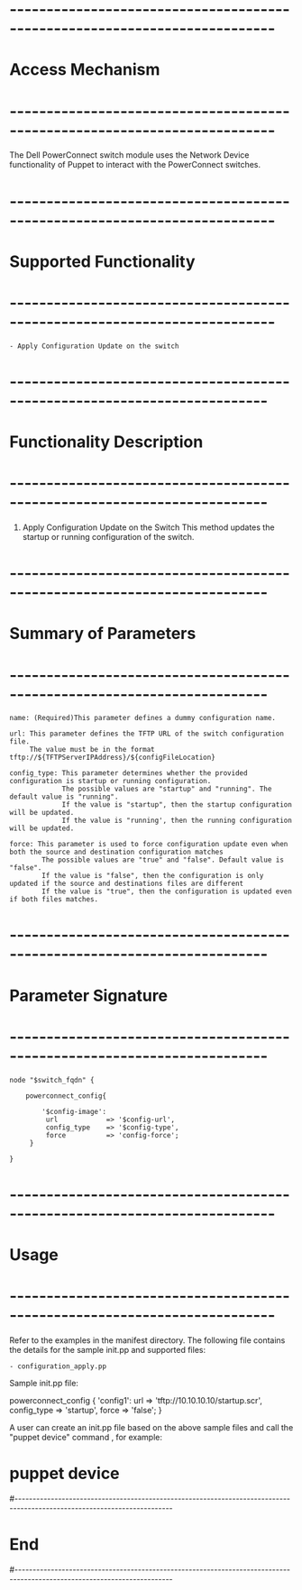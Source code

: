 # --------------------------------------------------------------------------
# Access Mechanism 
# --------------------------------------------------------------------------

The Dell PowerConnect switch module uses the Network Device functionality of Puppet to interact with the PowerConnect switches.

# --------------------------------------------------------------------------
#  Supported Functionality
# --------------------------------------------------------------------------

	- Apply Configuration Update on the switch


# -------------------------------------------------------------------------
# Functionality Description
# -------------------------------------------------------------------------


  1. Apply Configuration Update on the Switch
  		This method updates the startup or running configuration of the switch.

    

# -------------------------------------------------------------------------
# Summary of Parameters
# -------------------------------------------------------------------------

	name: (Required)This parameter defines a dummy configuration name.
	 
	url: This parameter defines the TFTP URL of the switch configuration file.
	     The value must be in the format tftp://${TFTPServerIPAddress}/${configFileLocation}
	     
	config_type: This parameter determines whether the provided configuration is startup or running configuration.
	             The possible values are "startup" and "running". The default value is "running".
	             If the value is "startup", then the startup configuration will be updated.
	             If the value is "running', then the running configuration will be updated.
				 
	force: This parameter is used to force configuration update even when both the source and destination configuration matches
			The possible values are "true" and "false". Default value is "false".
			If the value is "false", then the configuration is only updated if the source and destinations files are different
			If the value is "true", then the configuration is updated even if both files matches.
    
    
# -------------------------------------------------------------------------
# Parameter Signature 
# -------------------------------------------------------------------------

	node "$switch_fqdn" {

    	powerconnect_config{

		    '$config-image':
		     url            => '$config-url',
		     config_type    => '$config-type',
			 force 			=> 'config-force';	
   		 } 
   		 
	}
	

# --------------------------------------------------------------------------
# Usage
# --------------------------------------------------------------------------
   Refer to the examples in the manifest directory.
   The following file contains the details for the sample init.pp and supported files:

    - configuration_apply.pp
	
   Sample init.pp file:
   
   powerconnect_config {
       'config1':
	   url            => 'tftp://10.10.10.10/startup.scr',
	   config_type    => 'startup',
	   force 		  => 'false';
   }
		

   A user can create an init.pp file based on the above sample files and call the "puppet device" command , for example: 
   # puppet device

#-------------------------------------------------------------------------------------------------------------------------
# End
#-------------------------------------------------------------------------------------------------------------------------	
